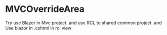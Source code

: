 # MVCOverrideArea
Try use Blazor in Mvc project. and use RCL to shared common project. and Use blazor in .cshtml in rcl view
